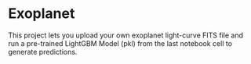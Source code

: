 # Exoplanet

This project lets you upload your own exoplanet light-curve FITS file and run a pre-trained LightGBM Model (pkl) from the last notebook cell to generate predictions.
